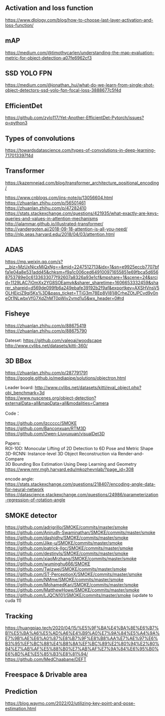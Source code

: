 

## Activation and loss function

https://www.dlology.com/blog/how-to-choose-last-layer-activation-and-loss-function/


## mAP

https://medium.com/@timothycarlen/understanding-the-map-evaluation-metric-for-object-detection-a07fe6962cf3

## SSD YOLO FPN

https://medium.com/@jonathan_hui/what-do-we-learn-from-single-shot-object-detectors-ssd-yolo-fpn-focal-loss-3888677c5f4d

## EfficientDet

https://github.com/zylo117/Yet-Another-EfficientDet-Pytorch/issues?q=python3   

## Types of convolutions

https://towardsdatascience.com/types-of-convolutions-in-deep-learning-717013397f4d

## Transformer

https://kazemnejad.com/blog/transformer_architecture_positional_encoding/    

https://www.cnblogs.com/jins-note/p/13056604.html    
https://zhuanlan.zhihu.com/p/56501461    
https://zhuanlan.zhihu.com/p/47282410    
https://stats.stackexchange.com/questions/421935/what-exactly-are-keys-queries-and-values-in-attention-mechanisms    
http://jalammar.github.io/illustrated-transformer/     
http://vandergoten.ai/2018-09-18-attention-is-all-you-need/    
http://nlp.seas.harvard.edu/2018/04/03/attention.html    


## ADAS

https://mp.weixin.qq.com/s?__biz=MzUxNjcxMjQxNg==&mid=2247512713&idx=1&sn=e9925eccb7707bffa1e04a8e531add45&chksm=f9a1c006ced649100971655851e69fbca5d6568753789e0c6133633077f92607a8326a93e1cf&mpshare=1&scene=24&srcid=1129LAC7iOmXx2YG8SOEamyk&sharer_sharetime=1606653332459&sharer_shareid=d569de099fb6a249ebafe39192b2f9af&exportkey=AXSHVnsV5OLHEjcjZ9qi5Ks%3D&pass_ticket=TTiG3m78Ep8VI81j8CrheZOtJPCvd9v0neOt1NLwbxVfG7XdZhMT0pWiv2vmd1u5&wx_header=0#rd

## Fisheye

https://zhuanlan.zhihu.com/p/88675419    
https://zhuanlan.zhihu.com/p/88675790    

Dateset: https://github.com/valeoai/woodscape    
http://www.cvlibs.net/datasets/kitti-360/    

## 3D BBox

https://zhuanlan.zhihu.com/p/287791791    
https://google.github.io/mediapipe/solutions/objectron.html    

Leader board:
http://www.cvlibs.net/datasets/kitti/eval_object.php?obj_benchmark=3d    
https://www.nuscenes.org/object-detection?externalData=all&mapData=all&modalities=Camera    

Code：

https://github.com/lzccccc/SMOKE    
https://github.com/Banconxuan/RTM3D    
https://github.com/Owen-Liuyuxuan/visualDet3D    

Papers:    
ROI-10D: Monocular Lifting of 2D Detection to 6D Pose and Metric Shape    
3D-RCNN: Instance-level 3D Object Reconstruction via Render-and-Compare    
3D Bounding Box Estimation Using Deep Learning and Geometry    
https://www.nmr.mgh.harvard.edu/mkozhevnlab/?page_id=308    

encode angle:    
https://stats.stackexchange.com/questions/218407/encoding-angle-data-for-neural-network    
https://datascience.stackexchange.com/questions/24986/parameterization-regression-of-rotation-angle    

## SMOKE detector


https://github.com/adrigrillo/SMOKE/commits/master/smoke    
https://github.com/Anirudh-Swaminathan/SMOKE/commits/master/smoke    
https://github.com/dashidhy/SMOKE/commits/master/smoke    
https://github.com/Jike-u/SMOKE/commits/master/smoke    
https://github.com/patrick-llgc/SMOKE/commits/master/smoke            
https://github.com/destinyls/SMOKE/commits/master/smoke        
https://github.com/xiaoMrzhang/SMOKE/commits/master/smoke    
https://github.com/wuminghu666/SMOKE    
https://github.com/Twizwei/SMOKE/commits/master/smoke    
https://github.com/ST-PerceptionX/SMOKE/commits/master/smoke            
https://github.com/NMme/SMOKE/commits/master/smoke        
https://github.com/MohamedKari/SMOKE/commits/master/smoke    
https://github.com/MatthewHowe/SMOKE/commits/master/smoke    
https://github.com/LJQCN101/SMOKE/commits/master/smoke  (update to cuda 11)    

## Tracking

https://huangpiao.tech/2020/04/15/%E5%9F%BA%E4%BA%8E%E6%B7%B1%E5%BA%A6%E5%AD%A6%E4%B9%A0%E7%9A%84%E5%A4%9A%E7%9B%AE%E6%A0%87%E8%B7%9F%E8%B8%AA%E7%AE%97%E6%B3%95%EF%BC%88%E4%B8%8A%EF%BC%89%E2%80%94%E2%80%94%E7%AB%AF%E5%88%B0%E7%AB%AF%E7%9A%84%E6%95%B0%E6%8D%AE%E5%85%B3%E8%81%94/         
https://github.com/MedChaabane/DEFT    


## Freespace & Drivable area


## Prediction

https://blog.waymo.com/2022/02/utilizing-key-point-and-pose-estimation.html    
